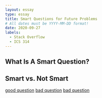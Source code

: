 ```yaml
---
layout: essay
type: essay
title: Smart Questions for Future Problems
# All dates must be YYYY-MM-DD format!
date: 2020-09-27
labels:
  - Stack Overflow
  - ICS 314
---
```


## What Is A Smart Question?


## Smart vs. Not Smart

[good question](https://stackoverflow.com/questions/63783935/python-how-to-get-the-max-value-of-dictionary-keys-in-list-of-dictionaries)
[bad question](https://stackoverflow.com/questions/63784353/php-counting-the-number-of-a-specific-word-in-an-array)
[bad question](https://stackoverflow.com/questions/13729143/python-help-again)
